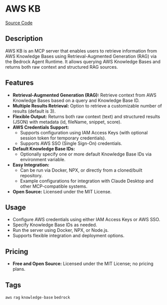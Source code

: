 # AWS KB

[Source Code](https://github.com/sammcj/mcp-aws-kb)

## Description
AWS KB is an MCP server that enables users to retrieve information from AWS Knowledge Bases using Retrieval-Augmented Generation (RAG) via the Bedrock Agent Runtime. It allows querying AWS Knowledge Bases and returns both raw context and structured RAG sources.

## Features
- **Retrieval-Augmented Generation (RAG):** Retrieve context from AWS Knowledge Bases based on a query and Knowledge Base ID.
- **Multiple Results Retrieval:** Option to retrieve a customizable number of results (default is 3).
- **Flexible Output:** Returns both raw context (text) and structured results (JSON) with metadata (id, fileName, snippet, score).
- **AWS Credentials Support:**
  - Supports configuration using IAM Access Keys (with optional session token for temporary credentials).
  - Supports AWS SSO (Single Sign-On) credentials.
- **Default Knowledge Base IDs:**
  - Optionally specify one or more default Knowledge Base IDs via environment variable.
- **Easy Integration:**
  - Can be run via Docker, NPX, or directly from a cloned/built repository.
  - Example configurations for integration with Claude Desktop and other MCP-compatible systems.
- **Open Source:** Licensed under the MIT License.

## Usage
- Configure AWS credentials using either IAM Access Keys or AWS SSO.
- Specify Knowledge Base IDs as needed.
- Run the server using Docker, NPX, or Node.js.
- Supports flexible integration and deployment options.

## Pricing
- **Free and Open Source:** Licensed under the MIT License; no pricing plans.

## Tags
`aws` `rag` `knowledge-base` `bedrock`